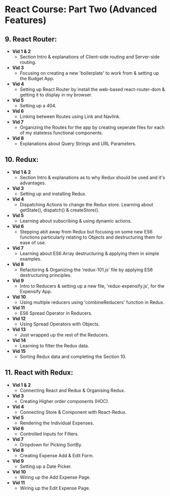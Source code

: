 # React Course: Part Two (Advanced Features)

## 9. React Router:
* **Vid 1 & 2** 
    - Section Intro & explanations of Client-side routing and Server-side routing.
* **Vid 3** 
    - Focusing on creating a new 'boilerplate' to work from & setting up the Budget App.
* **Vid 4**
    - Setting up React Router by install the web-based react-router-dom & getting it to display in my browser.
* **Vid 5** 
    - Setting up a 404.
* **Vid 6** 
    - Linking between Routes using Link and Navlink.
* **Vid 7**
    - Organizing the Routes for the app by creating seperate files for each of my stateless functional components.
* **Vid 8**
    - Explanations about Query Strings and URL Parameters.

## 10. Redux:
* **Vid 1 & 2**
    - Section Intro & explanations as to why Redux should be used and it's advantages.
* **Vid 3**
    - Setting up and installing Redux.
* **Vid 4**
    - Dispatching Actions to change the Redux store. Learning about getState(), dispatch() & createStore().
* **Vid 5**
    - Learning about subscribing & using dynamic actions.
* **Vid 6**
    - Stepping abit away from Redux but focusing on some new ES6 functions particularly relating to Objects and destructuring them for ease of use.
* **Vid 7**
    - Learning about ES6 Array destructuring & applying them in simple examples.
* **Vid 8**
    - Refactoring & Organizing the 'redux-101.js' file by applying ES6 destructuring principles.
* **Vid 9**
    - Intro to Reducers & setting up a new file, 'redux-expensify.js', for the Expensify App.
* **Vid 10**
    - Using multiple reducers using 'combineReducers' function in Redux.
* **Vid 11**
    - ES6 Spread Operator in Reducers.
* **Vid 12**
    - Using Spread Operators with Objects.
* **Vid 13**
    - Just wrapped up the rest of the Reducers.
* **Vid 14** 
    - Learning to filter the Redux data.
* **Vid 15**
    - Sorting Redux data and completing the Section 10.

## 11. React with Redux:
* **Vid 1 & 2**
    - Connecting React and Redux & Organising Redux.
* **Vid 3**
    - Creating Higher order components (HOC).
* **Vid 4**
    - Connecting Store & Component with React-Redux.
* **Vid 5**
    - Rendering the Individual Expenses.
* **Vid 6**
    - Controlled Inputs for Filters.
* **Vid 7**
    - Dropdown for Picking SortBy.
* **Vid 8**
    - Creating Expense Add & Edit Form.
* **Vid 9**
    - Setting up a Date Picker.
* **Vid 10**
    - Wiring up the Add Expense Page.
* **Vid 11**
    - Wiring up the Edit Expense Page. 